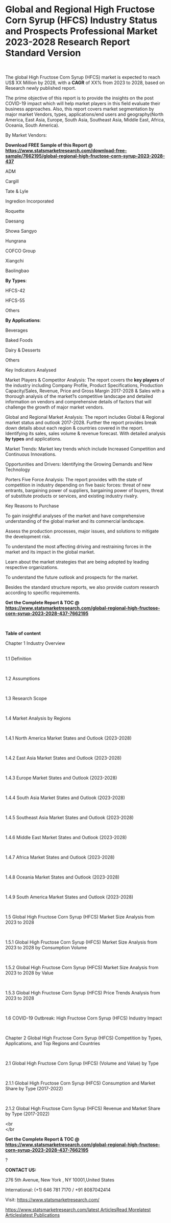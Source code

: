 <h1>Global and Regional High Fructose Corn Syrup (HFCS) Industry Status and Prospects Professional Market 2023-2028 Research Report Standard Version</h1><br/><p>The global High Fructose Corn Syrup (HFCS) market is expected to reach US$ XX Million by 2028, with a <strong>CAGR</strong> of XX% from 2023 to 2028, based on Research newly published report.</p>
 
 
 
 <p>The prime objective of this report is to provide the insights on the post COVID-19 impact which will help market players in this field evaluate their business approaches. Also, this report covers market segmentation by major market Vendors, types, applications/end users and geography(North America, East Asia, Europe, South Asia, Southeast Asia, Middle East, Africa, Oceania, South America).</p>
 
 
 
 <p>By Market Vendors:</p>
 
 
 
 <p><strong>Download FREE Sample of this Report @ <a href="https://www.statsmarketresearch.com/download-free-sample/7662195/global-regional-high-fructose-corn-syrup-2023-2028-437">https://www.statsmarketresearch.com/download-free-sample/7662195/global-regional-high-fructose-corn-syrup-2023-2028-437</a></strong></p>
 
 
 
 <p>ADM</p>
 
 
 
 <p>Cargill</p>
 
 
 
 <p>Tate & Lyle</p>
 
 
 
 <p>Ingredion Incorporated</p>
 
 
 
 <p>Roquette</p>
 
 
 
 <p>Daesang</p>
 
 
 
 <p>Showa Sangyo</p>
 
 
 
 <p>Hungrana</p>
 
 
 
 <p>COFCO Group</p>
 
 
 
 <p>Xiangchi</p>
 
 
 
 <p>Baolingbao</p>
 
 
 
 <p><strong>By Types</strong>:</p>
 
 
 
 <p>HFCS-42</p>
 
 
 
 <p>HFCS-55</p>
 
 
 
 <p>Others</p>
 
 
 
 <p><strong><strong>By Applications</strong></strong>:</p>
 
 
 
 <p>Beverages</p>
 
 
 
 <p>Baked Foods</p>
 
 
 
 <p>Dairy & Desserts</p>
 
 
 
 <p>Others</p>
 
 
 
 <p>Key Indicators Analysed</p>
 
 
 
 <p>Market Players & Competitor Analysis: The report covers the <strong>key players</strong> of the industry including Company Profile, Product Specifications, Production Capacity/Sales, Revenue, Price and Gross Margin 2017-2028 & Sales with a thorough analysis of the market?s competitive landscape and detailed information on vendors and comprehensive details of factors that will challenge the growth of major market vendors.</p>
 
 
 
 <p>Global and Regional Market Analysis: The report includes Global & Regional market status and outlook 2017-2028. Further the report provides break down details about each region & countries covered in the report. Identifying its sales, sales volume & revenue forecast. With detailed analysis <strong>by types</strong> and applications.</p>
 
 
 
 <p>Market Trends: Market key trends which include Increased Competition and Continuous Innovations.</p>
 
 
 
 <p>Opportunities and Drivers: Identifying the Growing Demands and New Technology</p>
 
 
 
 <p>Porters Five Force Analysis: The report provides with the state of competition in industry depending on five basic forces: threat of new entrants, bargaining power of suppliers, bargaining power of buyers, threat of substitute products or services, and existing industry rivalry.</p>
 
 
 
 <p>Key Reasons to Purchase</p>
 
 
 
 <p>To gain insightful analyses of the market and have comprehensive understanding of the global market and its commercial landscape.</p>
 
 
 
 <p>Assess the production processes, major issues, and solutions to mitigate the development risk.</p>
 
 
 
 <p>To understand the most affecting driving and restraining forces in the market and its impact in the global market.</p>
 
 
 
 <p>Learn about the market strategies that are being adopted by leading respective organizations.</p>
 
 
 
 <p>To understand the future outlook and prospects for the market.</p>
 
 
 
 <p>Besides the standard structure reports, we also provide custom research according to specific requirements.</p>
 
 
 
 <div><b>Get the Complete Report & TOC @ <a href="https://www.statsmarketresearch.com/global-regional-high-fructose-corn-syrup-2023-2028-437-7662195">https://www.statsmarketresearch.com/global-regional-high-fructose-corn-syrup-2023-2028-437-7662195</a></b></div>
 
 
 
 <p><br />
 
 <b>Table of content</b></p>
 
 
 
 <p>Chapter 1 Industry Overview<br />
 
 <br />
 
 1.1 Definition<br />
 
 <br />
 
 1.2 Assumptions<br />
 
 <br />
 
 1.3 Research Scope<br />
 
 <br />
 
 1.4 Market Analysis by Regions<br />
 
 <br />
 
 1.4.1 North America Market States and Outlook (2023-2028)<br />
 
 <br />
 
 1.4.2 East Asia Market States and Outlook (2023-2028)<br />
 
 <br />
 
 1.4.3 Europe Market States and Outlook (2023-2028)<br />
 
 <br />
 
 1.4.4 South Asia Market States and Outlook (2023-2028)<br />
 
 <br />
 
 1.4.5 Southeast Asia Market States and Outlook (2023-2028)<br />
 
 <br />
 
 1.4.6 Middle East Market States and Outlook (2023-2028)<br />
 
 <br />
 
 1.4.7 Africa Market States and Outlook (2023-2028)<br />
 
 <br />
 
 1.4.8 Oceania Market States and Outlook (2023-2028)<br />
 
 <br />
 
 1.4.9 South America Market States and Outlook (2023-2028)<br />
 
 <br />
 
 1.5 Global High Fructose Corn Syrup (HFCS) Market Size Analysis from 2023 to 2028<br />
 
 <br />
 
 1.5.1 Global High Fructose Corn Syrup (HFCS) Market Size Analysis from 2023 to 2028 by Consumption Volume<br />
 
 <br />
 
 1.5.2 Global High Fructose Corn Syrup (HFCS) Market Size Analysis from 2023 to 2028 by Value<br />
 
 <br />
 
 1.5.3 Global High Fructose Corn Syrup (HFCS) Price Trends Analysis from 2023 to 2028<br />
 
 <br />
 
 1.6 COVID-19 Outbreak: High Fructose Corn Syrup (HFCS) Industry Impact<br />
 
 <br />
 
 Chapter 2 Global High Fructose Corn Syrup (HFCS) Competition by Types, Applications, and Top Regions and Countries<br />
 
 <br />
 
 2.1 Global High Fructose Corn Syrup (HFCS) (Volume and Value) by Type<br />
 
 <br />
 
 2.1.1 Global High Fructose Corn Syrup (HFCS) Consumption and Market Share by Type (2017-2022)<br />
 
 <br />
 
 2.1.2 Global High Fructose Corn Syrup (HFCS) Revenue and Market Share by Type (2017-2022)<br />
 
 <br<br></br<br></p>
 
 
 
 <div><b>Get the Complete Report & TOC @ <a href="https://www.statsmarketresearch.com/global-regional-high-fructose-corn-syrup-2023-2028-437-7662195">https://www.statsmarketresearch.com/global-regional-high-fructose-corn-syrup-2023-2028-437-7662195</a></b></div>
 
 
 
 <p>? </p>
 
 
 
 <p><b>CONTACT US:</b><br />
 
 276 5th Avenue, New York , NY 10001,United States<br />
 
 International: (+1) 646 781 7170 / +91 8087042414<br />
 
 Visit: <a href="https://www.statsmarketresearch.com/">https://www.statsmarketresearch.com/</a><br />
 
 <a href="https://gyeongbokgung.com">https://www.statsmarketresearch.com/</a><a href="https://hallyeomaritime.com">latest Articles</a><a href="https://jingwansa.com">Read More</a><a href="https://nguoiviet.jp/">latest Articles</a><a href="https://www.intelmarketresearch.com/">latest Publications</a></p>